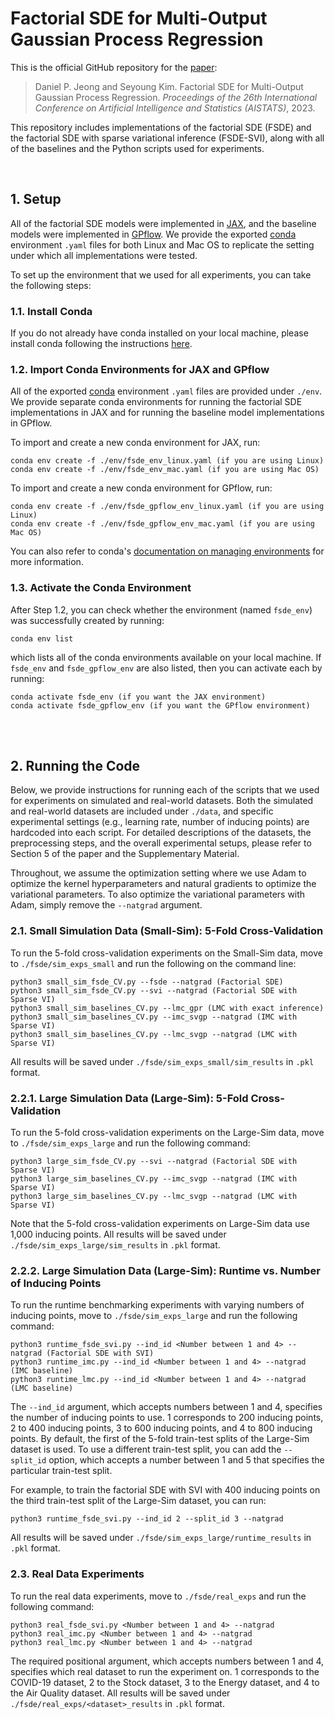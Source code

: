 # Factorial SDE for Multi-Output Gaussian Process Regression
This is the official GitHub repository for the [paper](https://github.com/SeyoungKimLab/FactorialSDE/blob/main/Factorial%20SDE%20for%20Multi-Output%20Gaussian%20Process%20Regression%20(Jeong%20and%20Kim%2C%202023).pdf):
> Daniel P. Jeong and Seyoung Kim. Factorial SDE for Multi-Output Gaussian Process Regression. *Proceedings of the 26th International Conference on Artificial Intelligence and Statistics (AISTATS)*, 2023.

This repository includes implementations of the factorial SDE (FSDE) and the factorial SDE with sparse variational inference (FSDE-SVI), along with all of the baselines and the Python scripts used for experiments.

<br>

## 1. Setup
All of the factorial SDE models were implemented in [JAX](https://github.com/google/jax), and the baseline models were implemented in [GPflow](https://github.com/gpflow/gpflow). We provide the exported [conda](https://docs.conda.io/en/latest/) environment `.yaml` files for both Linux and Mac OS to replicate the setting under which all implementations were tested.

To set up the environment that we used for all experiments, you can take the following steps:

### 1.1. Install Conda
If you do not already have conda installed on your local machine, please install conda following the instructions [here](https://conda.io/projects/conda/en/latest/user-guide/install/index.html).

### 1.2. Import Conda Environments for JAX and GPflow
All of the exported [conda](https://docs.conda.io/en/latest/) environment `.yaml` files are provided under `./env`. We provide separate conda environments for running the factorial SDE implementations in JAX and for running the baseline model implementations in GPflow.

To import and create a new conda environment for JAX, run:
```
conda env create -f ./env/fsde_env_linux.yaml (if you are using Linux)
conda env create -f ./env/fsde_env_mac.yaml (if you are using Mac OS)
```

To import and create a new conda environment for GPflow, run:
```
conda env create -f ./env/fsde_gpflow_env_linux.yaml (if you are using Linux)
conda env create -f ./env/fsde_gpflow_env_mac.yaml (if you are using Mac OS)
```

You can also refer to conda's [documentation on managing environments](https://conda.io/projects/conda/en/latest/user-guide/tasks/manage-environments.html) for more information.

### 1.3. Activate the Conda Environment
After Step 1.2, you can check whether the environment (named `fsde_env`) was successfully created by running:
```
conda env list
```
which lists all of the conda environments available on your local machine. If `fsde_env` and `fsde_gpflow_env` are also listed, then you can activate each by running:
```
conda activate fsde_env (if you want the JAX environment)
conda activate fsde_gpflow_env (if you want the GPflow environment)
```

<br><br>

## 2. Running the Code

Below, we provide instructions for running each of the scripts that we used for experiments on simulated and real-world datasets. Both the simulated and real-world datasets are included under `./data`, and specific experimental settings (e.g., learning rate, number of inducing points) are hardcoded into each script. For detailed descriptions of the datasets, the preprocessing steps, and the overall experimental setups, please refer to Section 5 of the paper and the Supplementary Material.

Throughout, we assume the optimization setting where we use Adam to optimize the kernel hyperparameters and natural gradients to optimize the variational parameters. To also optimize the variational parameters with Adam, simply remove the `--natgrad` argument.

### 2.1. Small Simulation Data (Small-Sim): 5-Fold Cross-Validation 
To run the 5-fold cross-validation experiments on the Small-Sim data, move to `./fsde/sim_exps_small` and run the following on the command line:

```
python3 small_sim_fsde_CV.py --fsde --natgrad (Factorial SDE)
python3 small_sim_fsde_CV.py --svi --natgrad (Factorial SDE with Sparse VI)
python3 small_sim_baselines_CV.py --lmc_gpr (LMC with exact inference)
python3 small_sim_baselines_CV.py --imc_svgp --natgrad (IMC with Sparse VI)
python3 small_sim_baselines_CV.py --lmc_svgp --natgrad (LMC with Sparse VI)
```

All results will be saved under `./fsde/sim_exps_small/sim_results` in `.pkl` format.

### 2.2.1. Large Simulation Data (Large-Sim): 5-Fold Cross-Validation
To run the 5-fold cross-validation experiments on the Large-Sim data, move to `./fsde/sim_exps_large` and run the following command:

```
python3 large_sim_fsde_CV.py --svi --natgrad (Factorial SDE with Sparse VI)
python3 large_sim_baselines_CV.py --imc_svgp --natgrad (IMC with Sparse VI)
python3 large_sim_baselines_CV.py --lmc_svgp --natgrad (LMC with Sparse VI)
```

Note that the 5-fold cross-validation experiments on Large-Sim data use 1,000 inducing points. All results will be saved under `./fsde/sim_exps_large/sim_results` in `.pkl` format.

### 2.2.2. Large Simulation Data (Large-Sim): Runtime vs. Number of Inducing Points
To run the runtime benchmarking experiments with varying numbers of inducing points, move to `./fsde/sim_exps_large` and run the following command:
```
python3 runtime_fsde_svi.py --ind_id <Number between 1 and 4> --natgrad (Factorial SDE with SVI)
python3 runtime_imc.py --ind_id <Number between 1 and 4> --natgrad (IMC baseline)
python3 runtime_lmc.py --ind_id <Number between 1 and 4> --natgrad (LMC baseline)
```
The `--ind_id` argument, which accepts numbers between 1 and 4, specifies the number of inducing points to use. 1 corresponds to 200 inducing points, 2 to 400 inducing points, 3 to 600 inducing points, and 4 to 800 inducing points. By default, the first of the 5-fold train-test splits of the Large-Sim dataset is used. To use a different train-test split, you can add the `--split_id` option, which accepts a number between 1 and 5 that specifies the particular train-test split. 

For example, to train the factorial SDE with SVI with 400 inducing points on the third train-test split of the Large-Sim dataset, you can run:
```
python3 runtime_fsde_svi.py --ind_id 2 --split_id 3 --natgrad
```

All results will be saved under `./fsde/sim_exps_large/runtime_results` in `.pkl` format.

### 2.3. Real Data Experiments
To run the real data experiments, move to `./fsde/real_exps` and run the following command:

```
python3 real_fsde_svi.py <Number between 1 and 4> --natgrad
python3 real_imc.py <Number between 1 and 4> --natgrad
python3 real_lmc.py <Number between 1 and 4> --natgrad
```

The required positional argument, which accepts numbers between 1 and 4, specifies which real dataset to run the experiment on. 1 corresponds to the COVID-19 dataset, 2 to the Stock dataset, 3 to the Energy dataset, and 4 to the Air Quality dataset. All results will be saved under `./fsde/real_exps/<dataset>_results` in `.pkl` format.
